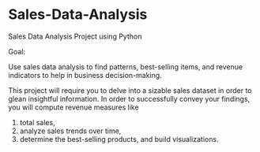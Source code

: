 # Sales-Data-Analysis

Sales Data Analysis Project using Python

Goal:

Use sales data analysis to find patterns, best-selling items, and revenue indicators to help in business decision-making.

This project will require you to delve into a sizable sales dataset in order to glean insightful information. In order to successfully convey your findings, you will compute revenue measures like
1. total sales,
2. analyze sales trends over time,
3. determine the best-selling products, and build visualizations.
